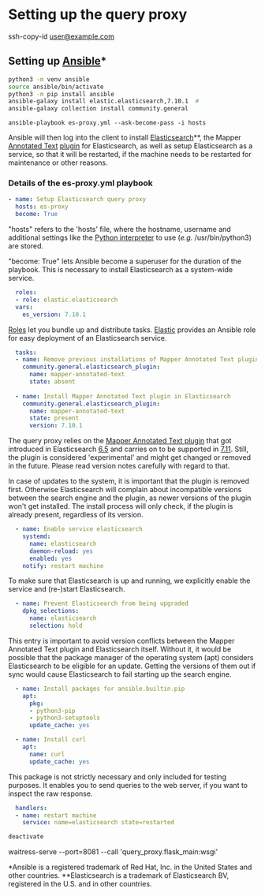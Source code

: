 # Setting up the query proxy

ssh-copy-id user@example.com

## Setting up [Ansible](https://docs.ansible.com/ansible/latest/installation_guide/intro_installation.html#virtual-environments)*

```bash
python3 -m venv ansible
source ansible/bin/activate
python3 -m pip install ansible
ansible-galaxy install elastic.elasticsearch,7.10.1  #
ansible-galaxy collection install community.general
```

```
ansible-playbook es-proxy.yml --ask-become-pass -i hosts
```

Ansible will then log into the client to install [Elasticsearch](https://www.elastic.co/elasticsearch/)**, the Mapper [Annotated Text](https://www.elastic.co/blog/search-for-things-not-strings-with-the-annotated-text-plugin) [plugin](https://www.elastic.co/guide/en/elasticsearch/plugins/current/mapper-annotated-text.html) for Elasticsearch, as well as setup Elasticsearch as a service, so that it will be restarted, if the machine needs to be restarted for maintenance or other reasons.

### Details of the es-proxy.yml playbook

```yaml
- name: Setup Elasticsearch query proxy
  hosts: es-proxy
  become: True
```
"hosts" refers to the 'hosts' file, where the hostname, username and additional settings like the [Python interpreter](https://docs.ansible.com/ansible/latest/reference_appendices/python_3_support.html#using-python-3-on-the-managed-machines-with-commands-and-playbooks) to use (*e.g.* /usr/bin/python3) are stored.

"become: True" lets Ansible become a superuser for the duration of the playbook. This is necessary to install Elasticsearch as a system-wide service.

```yaml
  roles:
  - role: elastic.elasticsearch
  vars:
    es_version: 7.10.1
```

[Roles](https://docs.ansible.com/ansible/latest/user_guide/playbooks_reuse_roles.html) let you bundle up and distribute tasks. [Elastic](https://github.com/elastic/ansible-elasticsearch) provides an Ansible role for easy deployment of an Elasticsearch service.

```yaml
  tasks:
  - name: Remove previous installations of Mapper Annotated Text plugin
    community.general.elasticsearch_plugin:
      name: mapper-annotated-text
      state: absent
      
  - name: Install Mapper Annotated Text plugin in Elasticsearch
    community.general.elasticsearch_plugin:
      name: mapper-annotated-text
      state: present
      version: 7.10.1
```

The query proxy relies on the [Mapper Annotated Text plugin](https://www.elastic.co/blog/search-for-things-not-strings-with-the-annotated-text-plugin) that got introduced in Elasticsearch [6.5](https://www.elastic.co/guide/en/elasticsearch/plugins/6.5/mapper-annotated-text.html) and carries on to be supported in [7.11](https://www.elastic.co/guide/en/elasticsearch/plugins/7.11/mapper-annotated-text.html). Still, the plugin is considered 'experimental' and might get changed or removed in the future. Please read version notes carefully with regard to that.

In case of updates to the system, it is important that the plugin is removed first. Otherwise Elasticsearch will complain about incompatible versions between the search engine and the plugin, as newer versions of the plugin won't get installed. The install process will only check, if the plugin is already present, regardless of its version.

```yaml
  - name: Enable service elasticsearch
    systemd:
      name: elasticsearch
      daemon-reload: yes
      enabled: yes
    notify: restart machine
```

To make sure that Elasticsearch is up and running, we explicitly enable the service and (re-)start Elasticsearch.

```yaml
  - name: Prevent Elasticsearch from being upgraded
    dpkg_selections:
      name: elasticsearch
      selection: hold
```

This entry is important to avoid version conflicts between the Mapper Annotated Text plugin and Elasticsearch itself. Without it, it would be possible that the package manager of the operating system (apt) considers Elasticsearch to be eligible for an update. Getting the versions of them out if sync would cause Elasticsearch to fail starting up the search engine.

```yaml
  - name: Install packages for ansible.builtin.pip
    apt:
      pkg:
      - python3-pip
      - python3-setuptools
      update_cache: yes
```

```yaml
  - name: Install curl
    apt:
      name: curl
      update_cache: yes
```

This package is not strictly necessary and only included for testing purposes. It enables you to send queries to the web server, if you want to inspect the raw response.

```yaml
  handlers:
  - name: restart machine
    service: name=elasticsearch state=restarted
```



```bash
deactivate
```

waitress-serve --port=8081 --call 'query_proxy.flask_main:wsgi'

*Ansible is a registered trademark of Red Hat, Inc. in the United States and other countries.
**Elasticsearch is a trademark of Elasticsearch BV, registered in the U.S. and in other countries.

